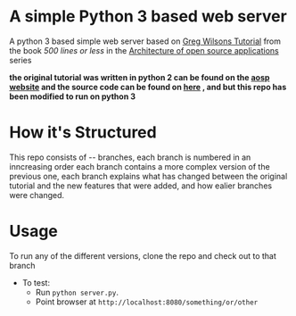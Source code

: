 # A simple Python 3 based web server

A python 3 based simple web server based on [Greg Wilsons Tutorial](http://www.aosabook.org/en/500L/a-simple-web-server.html) from the book *500 lines or less* in the [Architecture of open source applications](http://www.aosabook.org) series

__the original tutorial was written in python 2 can be found on the [aosp website](http://www.aosabook.org/en/500L/a-simple-web-server.html) and the source code can be found on [here](https://github.com/aosabook/500lines/tree/master/web-server) , and  but this repo has been modified to run on python 3__

# How it's Structured
This repo consists of -- branches, each branch is numbered in an inncreasing order each branch contains a more complex version of the previous one, each branch explains what has changed between the original tutorial and the new features that were added, and how ealier branches were changed.

# Usage
To run any of the different versions, clone the repo and check out to that branch
*   To test:
    *   Run `python server.py`.
    *   Point browser at `http://localhost:8080/something/or/other`